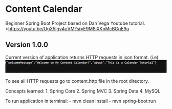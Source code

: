 # Content Calendar

 Beginner Spring Boot Project based on Dan Vega Youtube tutorial.
    >https://youtu.be/UgX5lgv4uVM?si=E9M8iXKnMcBGqE9u

## Version 1.0.0
Current version of application returns HTTP requests in json format. (i.e)
![img.png](img.png)

To see all HTTP requests go to content.http file in the root directory.

Concepts learned:
    1. Spring Core
    2. Spring MVC
    3. Spring Data 
    4. MySQL

To run application in terminal:
    - mvn clean install
    - mvn spring-boot:run
